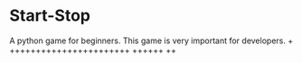 # Start-Stop
A python game for beginners. This game is very important for developers.
+
+++++++++++++++++++++++
++++++
++
